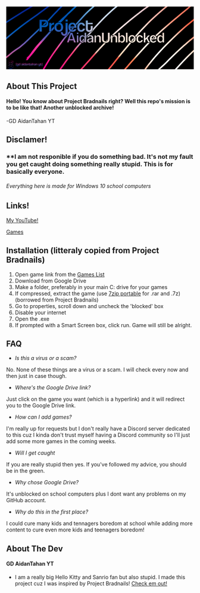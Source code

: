 [![](LeEpicHeader.png?raw=true)](https://github.com/Project-AidanUnblocked/tree/main)


## About This Project
#### Hello! You know about Project Bradnails right? Well this repo's mission is to be like that! Another unblocked archive!

-GD AidanTahan YT

## Disclamer!
### **I am not responible if you do something bad. It's not my fault you get caught doing something really stupid. This is for basically everyone.
###### Everything here is made for Windows 10 school computers

## Links!

[My YouTube!](https://www.youtube.com/@gdaidantahanyt/xregexp)

[Games](https://github.com/HelloKittyFan64/Project-AidanUnblocked/blob/main/Games.md)

## Installation (litteraly copied from Project Bradnails)
1. Open game link from the [Games List](https://github.com/HelloKittyFan64/Project-AidanUnblocked/blob/main/Games.md)
2. Download from Google Drive
3. Make a folder, preferably in your main C: drive for your games
4. If compressed, extract the game (use [7zip portable](https://drive.google.com/file/d/1by7I72v0vP8VvdlOQaE5SnwC3zSoam6z/view) for .rar and .7z) (borrowed from Project Bradnails)
5. Go to properties, scroll down and uncheck the 'blocked' box
6. Disable your internet
7. Open the .exe
8. If prompted with a Smart Screen box, click run. Game will still be alright.

## FAQ
- *Is this a virus or a scam?*

No. None of these things are a virus or a scam. I will check every now and then just in case though.

- *Where's the Google Drive link?*

Just click on the game you want (which is a hyperlink) and it will redirect you to the Google Drive link.

- *How can I add games?*

I'm really up for requests but I don't really have a Discord server dedicated to this cuz I kinda don't trust myself having a Discord community so I'll just add some more games in the coming weeks.

- *Will I get caught*

If you are really stupid then yes. If you've followed my advice, you should be in the green.

- *Why chose Google Drive?*

It's unblocked on school computers plus I dont want any problems on my GitHub account.

- *Why do this in the first place?*

I could cure many kids and tennagers boredom at school while adding more content to cure even more kids and teenagers boredom!



## About The Dev
#### GD AidanTahan YT
- I am a really big Hello Kitty and Sanrio fan but also stupid. I made this project cuz I was inspired by Project Bradnails! [Check em out!](https://github.com/Project-Bradnails/Bradnails/blob/main/README.md)
